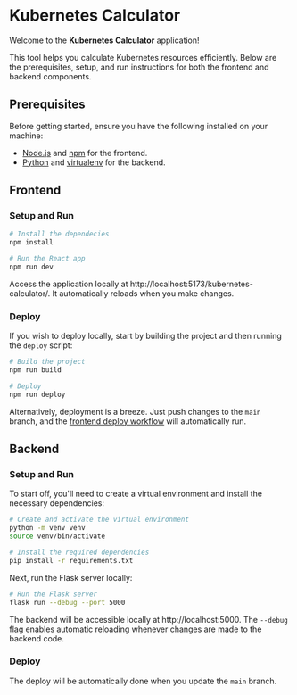 # Kubernetes Calculator

Welcome to the **Kubernetes Calculator** application! 

This tool helps you calculate Kubernetes resources efficiently. Below are the prerequisites, setup, and run instructions for both the frontend and backend components.

## Prerequisites
Before getting started, ensure you have the following installed on your machine:

- [Node.js](https://nodejs.org/) and [npm](https://www.npmjs.com/) for the frontend.
- [Python](https://www.python.org/) and [virtualenv](https://pypi.org/project/virtualenv/) for the backend.

## Frontend

### Setup and Run

```bash
# Install the dependecies
npm install

# Run the React app
npm run dev
```

Access the application locally at http://localhost:5173/kubernetes-calculator/. It automatically reloads when you make changes.

### Deploy

If you wish to deploy locally, start by building the project and then running the ``deploy`` script:

```bash
# Build the project
npm run build

# Deploy
npm run deploy
```

Alternatively, deployment is a breeze. Just push changes to the `main` branch, and the [frontend deploy workflow](./.github/workflows/frontend-deploy.yml) will automatically run.

## Backend

### Setup and Run

To start off, you'll need to create a virtual environment and install the necessary dependencies:

```bash
# Create and activate the virtual environment
python -m venv venv
source venv/bin/activate

# Install the required dependencies
pip install -r requirements.txt
```

Next, run the Flask server locally:

```bash
# Run the Flask server
flask run --debug --port 5000
```

The backend will be accessible locally at http://localhost:5000. The ``--debug`` flag enables automatic reloading whenever changes are made to the backend code.

### Deploy

The deploy will be automatically done when you update the `main` branch.